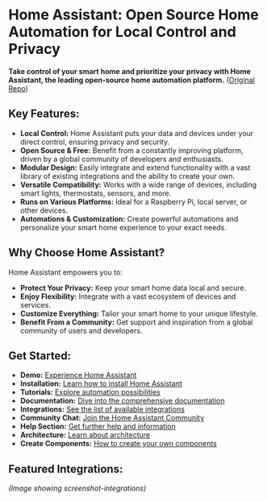 # Home Assistant: Open Source Home Automation for Local Control and Privacy

**Take control of your smart home and prioritize your privacy with Home Assistant, the leading open-source home automation platform.** ([Original Repo](https://github.com/home-assistant/core))

## Key Features:

*   **Local Control:**  Home Assistant puts your data and devices under your direct control, ensuring privacy and security.
*   **Open Source & Free:** Benefit from a constantly improving platform, driven by a global community of developers and enthusiasts.
*   **Modular Design:** Easily integrate and extend functionality with a vast library of existing integrations and the ability to create your own.
*   **Versatile Compatibility:** Works with a wide range of devices, including smart lights, thermostats, sensors, and more.
*   **Runs on Various Platforms:**  Ideal for a Raspberry Pi, local server, or other devices.
*   **Automations & Customization:** Create powerful automations and personalize your smart home experience to your exact needs.

## Why Choose Home Assistant?

Home Assistant empowers you to:

*   **Protect Your Privacy:**  Keep your smart home data local and secure.
*   **Enjoy Flexibility:** Integrate with a vast ecosystem of devices and services.
*   **Customize Everything:**  Tailor your smart home to your unique lifestyle.
*   **Benefit From a Community:** Get support and inspiration from a global community of users and developers.

## Get Started:

*   **Demo:** [Experience Home Assistant](https://demo.home-assistant.io)
*   **Installation:** [Learn how to install Home Assistant](https://home-assistant.io/getting-started/)
*   **Tutorials:** [Explore automation possibilities](https://home-assistant.io/getting-started/automation/)
*   **Documentation:** [Dive into the comprehensive documentation](https://home-assistant.io/docs/)
*   **Integrations:** [See the list of available integrations](https://home-assistant.io/integrations/)
*   **Community Chat:** [Join the Home Assistant Community](https://www.home-assistant.io/join-chat/)
*   **Help Section:** [Get further help and information](https://home-assistant.io/help/)
*   **Architecture:** [Learn about architecture](https://developers.home-assistant.io/docs/architecture_index/)
*   **Create Components:** [How to create your own components](https://developers.home-assistant.io/docs/creating_component_index/)

## Featured Integrations:

*(Image showing screenshot-integrations)*
